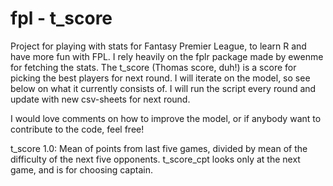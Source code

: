 # fpl - t_score

Project for playing with stats for Fantasy Premier League, to learn R and have more fun with FPL. I rely heavily on the fplr package made by ewenme for fetching the stats. The t_score (Thomas score, duh!) is a score for picking the best players for next round. I will iterate on the model, so see below on what it currently consists of. I will run the script every round and update with new csv-sheets for next round. 

I would love comments on how to improve the model, or if anybody want to contribute to the code, feel free! 

t_score 1.0:
Mean of points from last five games, divided by mean of the difficulty of the next five opponents.
t_score_cpt looks only at the next game, and is for choosing captain. 

